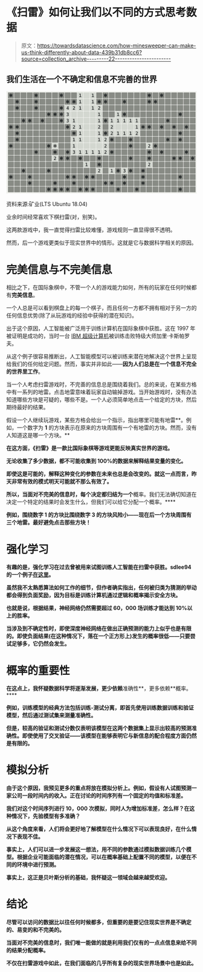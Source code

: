 # 《扫雷》如何让我们以不同的方式思考数据

> 原文：<https://towardsdatascience.com/how-minesweeper-can-make-us-think-differently-about-data-439b31db8cc6?source=collection_archive---------22----------------------->

## 我们生活在一个不确定和信息不完善的世界

![](img/6599708feee8f7e2150c94ed6f73b23c.png)

资料来源:矿业(LTS Ubuntu 18.04)

业余时间经常喜欢下棋扫雷(对，别笑)。

这两款游戏中，我一直觉得扫雷比较难懂，游戏规则一直显得很不透明。

然而，后一个游戏更类似于现实世界中的情形。这就是它与数据科学相关的原因。

# 完美信息与不完美信息

相比之下，在国际象棋中，不管一个人的游戏能力如何，所有的玩家在任何时候都有**完美信息**。

一个人总是可以看到棋盘上的每一个棋子，而且任何一方都不拥有相对于另一方的任何信息优势(除了从玩游戏的经验中获得的潜在知识)。

出于这个原因，人工智能被广泛用于训练计算机在国际象棋中获胜。这在 1997 年被证明是成功的，当时一台 [IBM 超级计算机](https://www.businessinsider.com/chess-grandmaster-gary-kasparov-ai-artificial-intelligence-destroy-jobs-prediction-2020-2?r=US&IR=T)被训练击败特级大师加里·卡斯帕罗夫。

从这个例子很容易推断出，人工智能模型可以被训练来潜在地解决这个世界上呈现给我们的任何给定问题。然而，事实并非如此——**因为人们总是在一个信息不完全的世界里工作**。

当一个人考虑扫雷游戏时，不完善的信息总是围绕着我们。总的来说，在某些方格中有一系列的地雷。点击地雷意味着玩家自动输掉游戏。当开始游戏时，没有办法知道哪些方块是可疑的，哪些不是。一个人必须简单地点击一个给定的方块，然后期待最好的结果。

假设一个人继续玩游戏，某些方格会给出一个指示，指出哪里可能有地雷**。例如，一个数字为 **1** 的方块表示在原来的方块周围有一个有地雷的方块。然而，没有人知道这是哪一个方块。**

**在这方面，《扫雷》是一款比国际象棋等游戏更能反映真实世界的游戏。**

**无论收集了多少数据，都不可能收集到 100%的数据来解释结果变量的变化。**

**即使这是可能的，解释这种变化的参数在未来也总是会改变的。就这一点而言，昨天非常有效的模式明天可能就不那么有效了。**

**所以，当面对不完美的信息时，每个决定都归结为一个**概率。我们无法确切知道在决定一个特定的结果时会发生什么，但我们可以给它分配一个概率。****

**例如，围绕数字 1 的方块比围绕数字 3 的方块风险小——现在后一个方块周围有三个地雷。最好避免点击那些方块！**

# **强化学习**

**有趣的是，强化学习在过去曾被用来试图训练人工智能在扫雷中获胜。sdlee94 的一个例子[在这里](https://sdlee94.github.io/Minesweeper-AI-Reinforcement-Learning/)。**

**虽然我不太熟悉算法如何工作的细节，但作者确实指出，任何被归类为猜测的举动都会得到负面奖励，因为目标是训练计算机通过逻辑和概率揭示安全方块。**

**也就是说，根据结果，神经网络仍然需要超过 60，000 场训练才能达到 10%以上的胜率。**

**当涉及到不确定性时，即使深度神经网络在做出正确预测的能力上似乎也是有限的。即使负面结果(在这种情况下，落在一个正方形上)发生的概率很低——只要尝试足够多，它仍然会发生。**

# **概率的重要性**

**在这点上，我怀疑数据科学将逐渐发展，更少依赖**准确性**，更多依赖**概率。****

**例如，训练模型的经典方法包括训练-测试分离，即首先使用训练数据训练和验证模型，然后通过测试集来测量准确性。**

**但是，较高的验证和测试分数仅表明该模型在这两个数据集上显示出较高的预测准确性。即使使用了交叉验证——该模型在能够表明它与新信息的配合程度方面仍然是有限的。**

# **模拟分析**

**由于这个原因，我预见更多的重点将放在模拟分析上。例如，假设有人试图预测一家公司一段时间内的收入。正在讨论的时间序列有一个固定的均值和标准差。**

**我们对这个时间序列进行 10，000 次模拟，同时人为增加标准差，怎么样？在这种情况下，先验模型有多准确？**

**从这个角度来看，人们将会更好地了解模型在什么情况下可以表现良好，在什么情况下表现不佳。**

**事实上，人们可以进一步发展这一想法，用不同的参数通过模拟数据训练几个模型。根据企业可能面临的潜在情况，可以在概率基础上配置不同的模型，以便在不同的环境中进行预测。**

**事实上，这正是贝叶斯分析的基础，我怀疑这一领域会越来越受欢迎。**

# **结论**

**尽管可以访问的数据比以往任何时候都多，但重要的是要记住现实世界是不确定的、易变的和不完美的。**

**当面对不完美的信息时，我们唯一能做的就是利用我们仅有的一点点信息来给不同的结果分配概率。**

**不仅在扫雷游戏中如此，在我们面临的几乎所有复杂的现实世界场景中也是如此。**